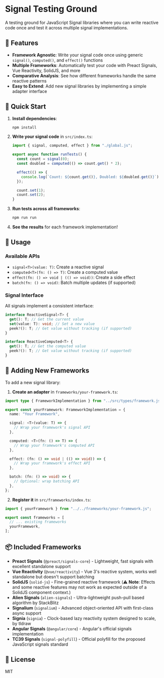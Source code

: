 # Signal Testing Ground

A testing ground for JavaScript Signal libraries where you can write reactive code once and test it across multiple signal implementations.

## 🎯 Features

- **Framework Agnostic**: Write your signal code once using generic `signal()`, `computed()`, and `effect()` functions
- **Multiple Frameworks**: Automatically test your code with Preact Signals, Vue Reactivity, SolidJS, and more
- **Comparative Analysis**: See how different frameworks handle the same reactive patterns
- **Easy to Extend**: Add new signal libraries by implementing a simple adapter interface

## 🚀 Quick Start

1. **Install dependencies**:

   ```bash
   npm install
   ```

2. **Write your signal code** in `src/index.ts`:

   ```typescript
   import { signal, computed, effect } from "./global.js";

   export async function runTests() {
     const count = signal(0);
     const doubled = computed(() => count.get() * 2);

     effect(() => {
       console.log(`Count: ${count.get()}, Doubled: ${doubled.get()}`);
     });

     count.set(1);
     count.set(2);
   }
   ```

3. **Run tests across all frameworks**:

   ```bash
   npm run run
   ```

4. **See the results** for each framework implementation!

## 📖 Usage

### Available APIs

- `signal<T>(value: T)`: Create a reactive signal
- `computed<T>(fn: () => T)`: Create a computed value
- `effect(fn: () => void | (() => void))`: Create a side effect
- `batch(fn: () => void)`: Batch multiple updates (if supported)

### Signal Interface

All signals implement a consistent interface:

```typescript
interface ReactiveSignal<T> {
  get(): T; // Get the current value
  set(value: T): void; // Set a new value
  peek?(): T; // Get value without tracking (if supported)
}

interface ReactiveComputed<T> {
  get(): T; // Get the computed value
  peek?(): T; // Get value without tracking (if supported)
}
```

## 🔧 Adding New Frameworks

To add a new signal library:

1. **Create an adapter** in `frameworks/your-framework.ts`:

```typescript
import type { FrameworkImplementation } from "../src/types/framework.js";

export const yourFramework: FrameworkImplementation = {
  name: "Your Framework",

  signal: <T>(value: T) => {
    // Wrap your framework's signal API
  },

  computed: <T>(fn: () => T) => {
    // Wrap your framework's computed API
  },

  effect: (fn: () => void | (() => void)) => {
    // Wrap your framework's effect API
  },

  batch: (fn: () => void) => {
    // Optional: wrap batching API
  },
};
```

2. **Register it** in `src/frameworks/index.ts`:

```typescript
import { yourFramework } from "../../frameworks/your-framework.js";

export const frameworks = [
  // ... existing frameworks
  yourFramework,
];
```

## 📦 Included Frameworks

- **Preact Signals** (`@preact/signals-core`) - Lightweight, fast signals with excellent standalone support
- **Vue Reactivity** (`@vue/reactivity`) - Vue 3's reactive system, works well standalone but doesn't support batching
- **SolidJS** (`solid-js`) - Fine-grained reactive framework (⚠️ **Note**: Effects and some reactive features may not work as expected outside of a SolidJS component context.)
- **Alien Signals** (`alien-signals`) - Ultra-lightweight push-pull based algorithm by StackBlitz
- **Signalium** (`signalium`) - Advanced object-oriented API with first-class async support
- **Signia** (`signia`) - Clock-based lazy reactivity system designed to scale, by tldraw
- **Angular Signals** (`@angular/core`) - Angular's official signals implementation
- **TC39 Signals** (`signal-polyfill`) - Official polyfill for the proposed JavaScript signals standard

## 📝 License

MIT
